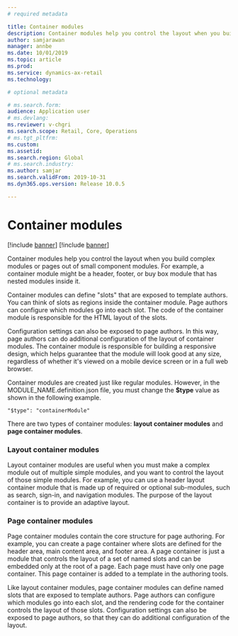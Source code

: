 ```yaml
---
# required metadata

title: Container modules
description: Container modules help you control the layout when you build complex modules or pages out of small component modules. 
author: samjarawan
manager: annbe
ms.date: 10/01/2019
ms.topic: article
ms.prod: 
ms.service: dynamics-ax-retail
ms.technology: 

# optional metadata

# ms.search.form: 
audience: Application user
# ms.devlang: 
ms.reviewer: v-chgri
ms.search.scope: Retail, Core, Operations
# ms.tgt_pltfrm: 
ms.custom: 
ms.assetid: 
ms.search.region: Global
# ms.search.industry: 
ms.author: samjar
ms.search.validFrom: 2019-10-31
ms.dyn365.ops.version: Release 10.0.5

---
```

# Container modules

[!include [banner](../includes/preview-banner.md)]
[!include [banner](../includes/banner.md)]

Container modules help you control the layout when you build complex modules or pages out of small component modules. For example, a container module might be a header, footer, or buy box module that has nested modules inside it.

Container modules can define "slots" that are exposed to template authors. You can think of slots as regions inside the container module. Page authors can configure which modules go into each slot. The code of the container module is responsible for the HTML layout of the slots.

Configuration settings can also be exposed to page authors. In this way, page authors can do additional configuration of the layout of container modules. The container module is responsible for building a responsive design, which helps guarantee that the module will look good at any size, regardless of whether it's viewed on a mobile device screen or in a full web browser.

Container modules are created just like regular modules. However, in the MODULE\_NAME.definition.json file, you must change the **$type** value as shown in the following example.

```
"$type": "containerModule"
```

There are two types of container modules: **layout container modules** and **page container modules**.

### Layout container modules

Layout container modules are useful when you must make a complex module out of multiple simple modules, and you want to control the layout of those simple modules. For example, you can use a header layout container module that is made up of required or optional sub-modules, such as search, sign-in, and navigation modules. The purpose of the layout container is to provide an adaptive layout.

### Page container modules

Page container modules contain the core structure for page authoring. For example, you can create a page container where slots are defined for the header area, main content area, and footer area. A page container is just a module that controls the layout of a set of named slots and can be embedded only at the root of a page. Each page must have only one page container. This page container is added to a template in the authoring tools.

Like layout container modules, page container modules can define named slots that are exposed to template authors. Page authors can configure which modules go into each slot, and the rendering code for the container controls the layout of those slots. Configuration settings can also be exposed to page authors, so that they can do additional configuration of the layout.
